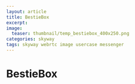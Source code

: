 ```yaml
---
layout: article
title: BestieBox
excerpt: 
image:
  teaser: thumbnail/temp_bestiebox_400x250.png
categories: skyway
tags: skyway webrtc image usercase messenger
---
```


# BestieBox

